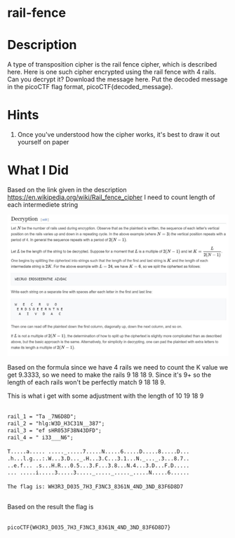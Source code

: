 # rail-fence

# Description
A type of transposition cipher is the rail fence cipher, which is described here. Here is one such cipher encrypted using the rail fence with 4 rails. Can you decrypt it?
Download the message here.
Put the decoded message in the picoCTF flag format, picoCTF{decoded_message}.

# Hints
1. Once you've understood how the cipher works, it's best to draw it out yourself on paper

# What I Did
Based on the link given in the description https://en.wikipedia.org/wiki/Rail_fence_cipher
I need to count length of each intermediete string

<img src="Pic_1.jpg">

Based on the formula since we have 4 rails we need to count the K value
we get 9.3333, so we need to make the rails 9 18 18 9. Since it's 9+
so the length of each rails won't be perfectly match 9 18 18 9.

This is what i get with some adjustment with the length of 10 19 18 9

```

rail_1 = "Ta _7N6D8D";
rail_2 = "hlg:W3D_H3C31N__387";
rail_3 = "ef sHR053F38N43DFD";
rail_4 = " i33___N6";

T.....a..... ....._.....7.....N.....6.....D.....8.....D...
.h...l.g...:.W...3.D..._.H...3.C...3.1...N._..._.3...8.7..
..e.f... .s...H.R...0.5...3.F...3.8...N.4...3.D...F.D.....
... .....i.....3.....3....._....._....._.....N.....6......

The flag is: WH3R3_D035_7H3_F3NC3_8361N_4ND_3ND_83F6D8D7


```

Based on the result the flag is
```

picoCTF{WH3R3_D035_7H3_F3NC3_8361N_4ND_3ND_83F6D8D7}

```